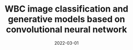 ---
title: "WBC image classification and generative models based on convolutional neural network"
collection: publications
permalink: /publication/2022-01-01-WBC-image-classification-and-generative-models-based-on-convolutional-neural-network
date: 2022-03-01
venue: 'BMC Medical Imaging'
link: 'https://doi.org/10.1186/s12880-022-00818-1'
citation: ' Changhun Jung,  Mohammed Abuhamad,  David Mohaisen,  Kyungja Han,  DaeHun Nyang, &quot;WBC image classification and generative models based on convolutional neural network.&quot; BMC Medical Imaging, 2022.'
---
